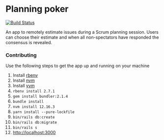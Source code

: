 # Planning poker

[![Build Status](https://travis-ci.org/severest/planning-poker.svg?branch=master)](https://travis-ci.org/severest/planning-poker)

An app to remotely estimate issues during a Scrum planning session. Users can choose their estimate and when all non-spectators
have responded the consensus is revealed.

### Contributing

Use the following steps to get the app up and running on your machine

1. Install [rbenv](https://github.com/rbenv/rbenv#installation)
2. Install [nvm](https://github.com/nvm-sh/nvm#install--update-script)
3. Install [yvm](https://yvm.js.org/docs/overview#installation)
4. `rbenv install 2.7.1`
5. `gem install bundler:2.1.4`
6. `bundle install`
7. `nvm install 12.16.3`
8. `yarn install --pure-lockfile`
9. `bin/rails db:create`
10. `bin/rails db:migrate`
11. `bin/rails s`
12. <http://localhost:3000>
